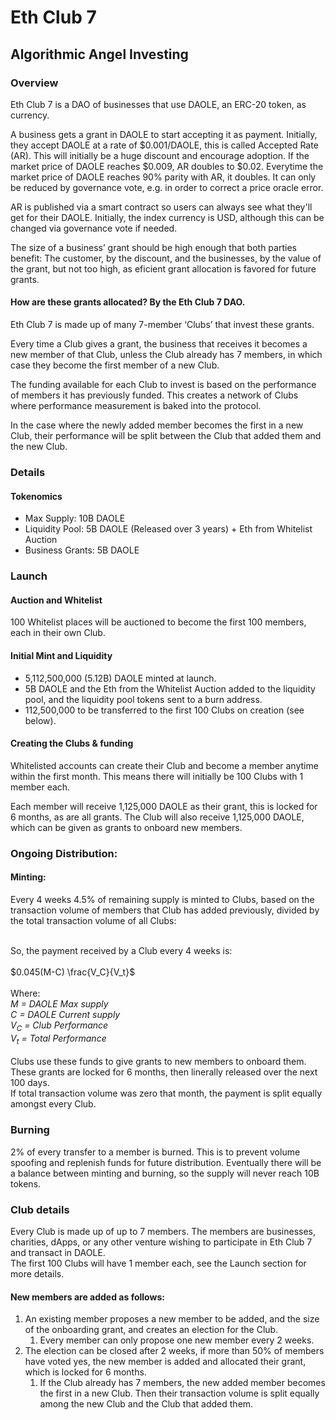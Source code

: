 <h1>Eth Club 7</h1>
<h2>Algorithmic Angel Investing</h2>
<h3>Overview</h3>

Eth Club 7 is a DAO of businesses that use DAOLE, an ERC-20 token, as currency.

A business gets a grant in DAOLE to start accepting it as payment. Initially, they accept DAOLE at a rate of $0.001/DAOLE, this is called Accepted Rate (AR). This will initially be a huge discount and encourage adoption. If the market price of DAOLE reaches $0.009, AR doubles to $0.02. Everytime the market price of DAOLE reaches 90% parity with AR, it doubles. It can only be reduced by governance vote, e.g. in order to correct a price oracle error.

AR is published via a smart contract so users can always see what they'll get for their DAOLE. Initially, the index currency is USD, although this can be changed via governance vote if needed.

The size of a business’ grant should be high enough that both parties benefit: The customer, by the discount, and the businesses, by the value of the grant, but not too high, as eficient grant allocation is favored for future grants.

<h4>How are these grants allocated? By the Eth Club 7 DAO.</h4> 
Eth Club 7 is made up of many 7-member ‘Clubs’ that invest these grants.

Every time a Club gives a grant, the business that receives it becomes a new member of that Club, unless the Club already has 7 members, in which case they become the first member of a new Club.

The funding available for each Club to invest is based on the performance of members it has previously funded. This creates a network of Clubs where performance measurement is baked into the protocol.

In the case where the newly added member becomes the first in a new Club, their performance will be split between the Club that added them and the new Club.

<h3>Details</h3>
<h4>Tokenomics</h4>

* Max Supply: 10B DAOLE
* Liquidity Pool: 5B DAOLE (Released over 3 years) + Eth from Whitelist Auction
* Business Grants: 5B DAOLE

<h3>Launch</h3>
<h4>Auction and Whitelist</h4>
100 Whitelist places will be auctioned to become the first 100 members, each in their own Club.

<h4>Initial Mint and Liquidity</h4>

* 5,112,500,000 (5.12B) DAOLE minted at launch.
* 5B DAOLE and the Eth from the Whitelist Auction added to the liquidity pool, and the liquidity pool tokens sent to a burn address.
* 112,500,000 to be transferred to the first 100 Clubs on creation (see below).

<h4>Creating the Clubs & funding</h4>
Whitelisted accounts can create their Club and become a member anytime within the first month. This means there will initially be 100 Clubs with 1 member each.

Each member will receive 1,125,000 DAOLE as their grant, this is locked for 6 months, as are all grants. The Club will also receive 1,125,000 DAOLE, which can be given as grants to onboard new members.

<h3>Ongoing Distribution:</h3>
<h4>Minting:</h4>
Every 4 weeks 4.5% of remaining supply is minted to Clubs, based on the transaction volume of members that Club has added previously, divided by the total transaction volume of all Clubs:
</br></br>
<p>So, the payment received by a Club every 4 weeks is:
</br></br>
$0.045(M-C) \frac{V_C}{V_t}$
</br></br>
Where:
</br>
<i>
M = DAOLE Max supply </br>
C = DAOLE Current supply </br>
V<sub>C</sub> = Club Performance</br>
V<sub>t</sub> = Total Performance</br>
</i>
</br>
Clubs use these funds to give grants to new members to onboard them. These grants are locked for 6 months, then linerally released over the next 100 days.
 
</br>
If total transaction volume was zero that month, the payment is split equally amongst every Club.
 
<h3>Burning</h3>
2% of every transfer to a member is burned. This is to prevent volume spoofing and replenish funds for future distribution. Eventually there will be a balance between minting and burning, so the supply will never reach 10B tokens.
 
<h3>Club details</h3>
Every Club is made up of up to 7 members. The members are businesses, charities, dApps, or any other venture wishing to participate in Eth Club 7 and transact in DAOLE.
 </br>
The first 100 Clubs will have 1 member each, see the Launch section for more details.
 </br>
<h4>New members are added as follows:</h4>

1. An existing member proposes a new member to be added, and the size of the onboarding grant, and creates an election for the Club.
    1. Every member can only propose one new member every 2 weeks.
2. 	The election can be closed after 2 weeks, if more than 50% of members have voted yes, the new member is added and allocated their grant, which is locked for 6 months.
    1. 	If the Club already has 7 members, the new added member becomes the first in a new Club. Then their transaction volume is split equally among the new Club and the Club that added them.

